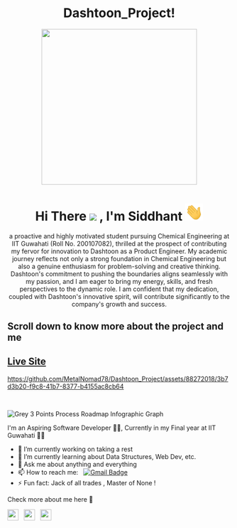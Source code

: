 <h1 align="Center">Dashtoon_Project!</h1>
<p align="Center" ><img src="https://camo.githubusercontent.com/3b7c592ede97b6138ffd4b1cc1541c2f3b11fd39/687474703a2f2f33312e6d656469612e74756d626c722e636f6d2f31376665613932306666333665663466356238373764353231366137616164392f74756d626c725f6d6f39786a65387a5a34317163626975666f315f313238302e676966" height="350px" width ="350px"></p>


<h1 align="Center">  Hi There <img src="https://media.giphy.com/media/WUlplcMpOCEmTGBtBW/giphy.gif" width="40px"> , I'm Siddhant <img src="https://raw.githubusercontent.com/ABSphreak/ABSphreak/master/gifs/Hi.gif" width="40px" /> </h1>

<p align="Center"> a proactive and highly motivated student pursuing Chemical Engineering at IIT Guwahati (Roll No. 200107082), thrilled at the prospect of contributing my fervor for innovation to Dashtoon as a Product Engineer. My academic journey reflects not only a strong foundation in Chemical Engineering but also a genuine enthusiasm for problem-solving and creative thinking. Dashtoon's commitment to pushing the boundaries aligns seamlessly with my passion, and I am eager to bring my energy, skills, and fresh perspectives to the dynamic role. I am confident that my dedication, coupled with Dashtoon's innovative spirit, will contribute significantly to the company's growth and success.</p>


## Scroll down to know more about the project and me

## [Live Site](https://6y7lsf.csb.app/)



https://github.com/MetalNomad78/Dashtoon_Project/assets/88272018/3b7d3b20-f9c8-41b7-8377-b4155ac8cb64

<br/>

![Grey 3 Points Process Roadmap Infographic Graph](https://github.com/MetalNomad78/Dashtoon_Project/assets/88272018/ec074f42-e2a7-420e-b3cc-8dbdf655cd5b)
<br/>


I'm an Aspiring Software Developer  👨‍💻, Currently in my Final year at IIT Guwahati 👨‍🎓

- 🔭 I’m currently working on taking a rest  
- 🌱 I’m currently learning about Data Structures, Web Dev, etc.
- 💬 Ask me about anything and everything 
- 📫 How to reach me: &nbsp;&nbsp;[![Gmail Badge](https://img.shields.io/badge/-Gmail-c14438?style=flat-square&logo=Gmail&logoColor=white&link=mailto:200107082)](mailto:200107082siddhant@gmail.com)
- ⚡ Fun fact: Jack of all trades , Master of None ! 



<p align="center" >

<a>Check more about me here 🌟 </a>

<p align="left">
<a href="https://www.linkedin.com/in/200107082siddhant" target="_blank"><img align="center" src="https://cdn.jsdelivr.net/npm/simple-icons@3.1.0/icons/linkedin.svg" height="25" width="25" /></a>&nbsp;&nbsp;
<a href="https://twitter.com/sid_8171" target="_blank"><img align="center" src="https://cdn.jsdelivr.net/npm/simple-icons@3.0.1/icons/twitter.svg"  height="25" width="25" /></a>&nbsp;&nbsp;
<a href="https://instagram.com/sid_8171" target="_blank"><img align="center" src="https://cdn.jsdelivr.net/npm/simple-icons@3.0.1/icons/instagram.svg"  height="25" width="25" /></a>&nbsp;&nbsp;
</p>
